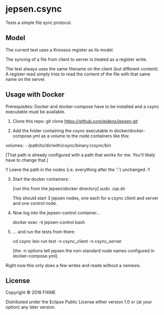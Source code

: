 # jepsen.csync

Tests a simple file sync protocol.

## Model

The current test uses a Knossos register as its model.

The syncing of a file from client to server is treated as a register
write.

The test always uses the same filename on the client (but different
content). A register read simply tries to read the content of the file
with that same name on the server.

## Usage with Docker

Prerequisites: Docker and docker-compose have to be installed and
a csync executable must be available.

1. Clone this repo: git clone https://github.com/eidens/jepsen.git

2. Add the folder containing the csync executable in
  docker/docker-compose.yml as a volume to the node containers like
  this:

  volumes:
    - /path/to/dir/with/csync/binary:/csync/bin

  [That path is already configured with a path that works for
  me. You'll likely have to change that.]

  !! Leave the path in the nodes (i.e. everything after the ':')
  unchanged. !!

3. Start the docker containers:

   [run this from the jepsen/docker directory]
   sudo ./up.sh

   This should start 3 jepsen nodes, one each for a csync client and
   server and one control node.

4. Now log into the jepsen-control container...

   docker exec -it jepsen-control bash

5. ... and run the tests from there:

   cd csync
   lein run test -n csync_client -n csync_server

   [the -n options tell jepsen the non-standard node names configured
   in docker-compose.yml]


Right now this only does a few writes and reads without a nemesis.

## License

Copyright © 2018 FIXME

Distributed under the Eclipse Public License either version 1.0 or (at
your option) any later version.
